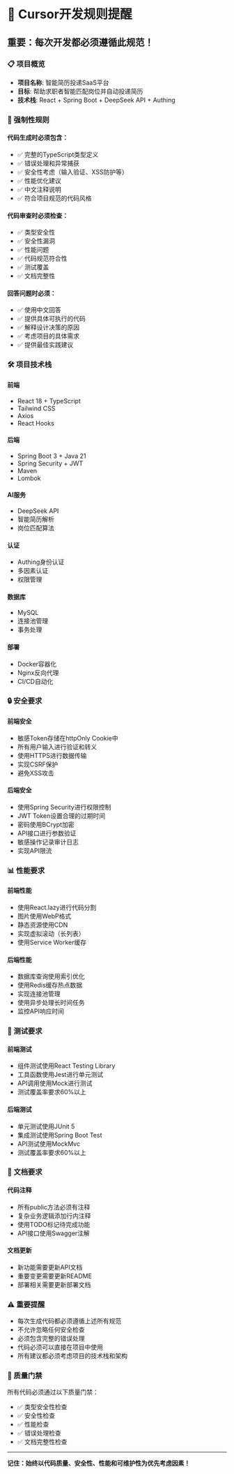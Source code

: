 # 🚨 Cursor开发规则提醒

## 重要：每次开发都必须遵循此规范！

### 📋 项目概览
- **项目名称**: 智能简历投递SaaS平台
- **目标**: 帮助求职者智能匹配岗位并自动投递简历
- **技术栈**: React + Spring Boot + DeepSeek API + Authing

### 🎯 强制性规则

#### 代码生成时必须包含：
- ✅ 完整的TypeScript类型定义
- ✅ 错误处理和异常捕获
- ✅ 安全性考虑（输入验证、XSS防护等）
- ✅ 性能优化建议
- ✅ 中文注释说明
- ✅ 符合项目规范的代码风格

#### 代码审查时必须检查：
- ✅ 类型安全性
- ✅ 安全性漏洞
- ✅ 性能问题
- ✅ 代码规范符合性
- ✅ 测试覆盖
- ✅ 文档完整性

#### 回答问题时必须：
- ✅ 使用中文回答
- ✅ 提供具体可执行的代码
- ✅ 解释设计决策的原因
- ✅ 考虑项目的具体需求
- ✅ 提供最佳实践建议

### 🛠️ 项目技术栈

#### 前端
- React 18 + TypeScript
- Tailwind CSS
- Axios
- React Hooks

#### 后端
- Spring Boot 3 + Java 21
- Spring Security + JWT
- Maven
- Lombok

#### AI服务
- DeepSeek API
- 智能简历解析
- 岗位匹配算法

#### 认证
- Authing身份认证
- 多因素认证
- 权限管理

#### 数据库
- MySQL
- 连接池管理
- 事务处理

#### 部署
- Docker容器化
- Nginx反向代理
- CI/CD自动化

### 🔒 安全要求

#### 前端安全
- 敏感Token存储在httpOnly Cookie中
- 所有用户输入进行验证和转义
- 使用HTTPS进行数据传输
- 实现CSRF保护
- 避免XSS攻击

#### 后端安全
- 使用Spring Security进行权限控制
- JWT Token设置合理的过期时间
- 密码使用BCrypt加密
- API接口进行参数验证
- 敏感操作记录审计日志
- 实现API限流

### 📊 性能要求

#### 前端性能
- 使用React.lazy进行代码分割
- 图片使用WebP格式
- 静态资源使用CDN
- 实现虚拟滚动（长列表）
- 使用Service Worker缓存

#### 后端性能
- 数据库查询使用索引优化
- 使用Redis缓存热点数据
- 实现连接池管理
- 使用异步处理长时间任务
- 监控API响应时间

### 🧪 测试要求

#### 前端测试
- 组件测试使用React Testing Library
- 工具函数使用Jest进行单元测试
- API调用使用Mock进行测试
- 测试覆盖率要求60%以上

#### 后端测试
- 单元测试使用JUnit 5
- 集成测试使用Spring Boot Test
- API测试使用MockMvc
- 测试覆盖率要求60%以上

### 📝 文档要求

#### 代码注释
- 所有public方法必须有注释
- 复杂业务逻辑添加行内注释
- 使用TODO标记待完成功能
- API接口使用Swagger注解

#### 文档更新
- 新功能需要更新API文档
- 重要变更需要更新README
- 部署相关需要更新部署文档

### ⚠️ 重要提醒

- 每次生成代码都必须遵循上述所有规范
- 不允许忽略任何安全检查
- 必须包含完整的错误处理
- 代码必须可以直接在项目中使用
- 所有建议都必须考虑项目的技术栈和架构

### 🎯 质量门禁

所有代码必须通过以下质量门禁：
- ✅ 类型安全性检查
- ✅ 安全性检查
- ✅ 性能检查
- ✅ 错误处理检查
- ✅ 文档完整性检查

---

**记住：始终以代码质量、安全性、性能和可维护性为优先考虑因素！**
